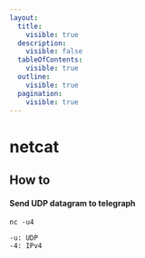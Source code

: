 ```yaml
---
layout:
  title:
    visible: true
  description:
    visible: false
  tableOfContents:
    visible: true
  outline:
    visible: true
  pagination:
    visible: true
---
```


# netcat

## How to

#### Send UDP datagram to telegraph

```
nc -u4 
```

```
-u: UDP
-4: IPv4
```
